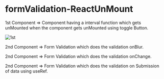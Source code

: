 # formValidation-ReactUnMount

1st Component => Component having a interval function which gets unMounted when the component gets unMounted using toggle Button.


![1st](https://user-images.githubusercontent.com/49452140/234232459-d581a862-1322-4176-94ca-8f8564660aa1.jpg)


2nd Component => Form Validation which does the validation onBlur.

2nd Component => Form Validation which does the validation onChange.

2nd Component => Form Validation which does the validation on Submission of data using useRef.

